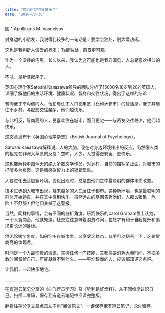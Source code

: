 ```yaml
---
title: "你为何又宅又快乐？"
date: "2016-03-30"
---
```


图：Apollinaris M. Vasnetsov

对身边的小朋友，我说得比较多的一句话是：要学会独处，别太爱热闹。

这也是我判断人偏爱的标准：Ta能独处，前景更可观。

作为一个安静的宅男，长久以来，我认为这可能也是我的偏见，人总是喜欢相似的人。

不过，最新证据来了。

英国心理学家Satoshi Kanazawa领导的团队分析了15000名18岁到28的英国人，详细了解他们的生活环境、健康状况、智商和交往状况，得出了这样的结论：

智商低于平均值的人，他们居住于人口密集区（比如大都市）的舒适感，低于其居住于乡村。与密友交往越多，他们越快乐。

与此相反，智商高的人，更喜欢住在城市，而且更宅——与密友交往越少，他们越快乐。

这文章发布于《英国心理学杂志》（British Journal of Psychology）。

Satoshi Kanazawa解释说，人的大脑，现在对身边环境作出的反应，仍然像人类的祖先在非洲大草原的反应：空旷，人少，人觉得更安全、更快乐。

这也能解释中国今天的绝大多数文学作品，对乡村、自然的描写多正面，对城市的抒情多为负面。这是情感及智力上的返祖现象。

人要进化去适应新环境。变化出现时，总是由他们之中最聪明的群体率先改变。

技术进步到大城市出现，越来越多的人口居住于都市。这种新环境，也是最聪明的群体开始适应，并在其中感到快乐。虽然远古的基因告诉他们，人那么密集，危险！不舒服！但他们关掉了这警报。

当然，同样的事情，会有不同的分析角度，研究快乐的Carol Graham博士认为，一个人智商高，他就知道，社交往往意味着浪费时间，独处才有利于自我提升和追求更长远的目标。

但无论哪个角度，如果你宅在城市里，又享受这状态，似乎可以窃喜一下：这是智商高的体现呢。

时间是一个人最珍贵的资源，掌握任何一门技能，又都需要消耗大量时间，不把多数时间留给自己，可能就得不到什么。——平均智商的人，应该都知道这点吧。

让我们，一起快乐地宅。

\_\_\_\_\_\_\_\_\_\_\_\_\_\_

在有道云笔记分享的《向飞行员学习》及《势利是好燃料》，从不同维度认识自己。扫描二维码，保存到有道云笔记中阅读完整版。

翻看往期分享文章点击左下角“阅读原文”，一键保存至有道云笔记，永久留存。
